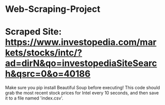# Web-Scraping-Project
# Scraped Site: https://www.investopedia.com/markets/stocks/intc/?ad=dirN&qo=investopediaSiteSearch&qsrc=0&o=40186
Make sure you pip install Beautiful Soup before executing! This code should grab the most recent stock prices for Intel every 10 seconds, and then save it to a file named 'index.csv'.
